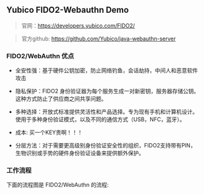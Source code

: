 ## Yubico FIDO2-Webauthn Demo

> 官网：https://developers.yubico.com/FIDO2/

> 官方github: https://github.com/Yubico/java-webauthn-server

### FIDO2/WebAuthn 优点

+ 全安性强：基于硬件公钥加密，防止网络钓鱼，会话劫持，中间人和恶意软件攻击

+ 隐私保护：FIDO2 身份验证器为每个服务生成一对新密钥，服务器存储公钥。这种方式防止了供应商之间共享问题。

+ 多种选择：开放式标准提供灵活性和产品选择。专为现有手机和计算机设计。使用于多种身份验证模式，以及不同的通信方式（USB，NFC，蓝牙）。

+ 成本: 买一个KEY贵啊！！！

+ 分层方法：对于需要更高级别身份验证安全性的组织，FIDO2支持带有PIN，生物识别或手势的硬件身份验证设备来提供额外保护。

### 工作流程

下面的流程图是 FIDO2/WebAuthn 的流程: